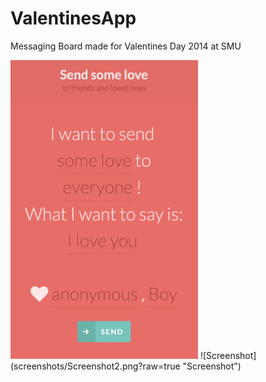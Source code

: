 # ValentinesApp
Messaging Board made for Valentines Day 2014 at SMU

<img src="screenshots/Screenshot1.png" width="300"/>
![Screenshot](screenshots/Screenshot2.png?raw=true "Screenshot")

